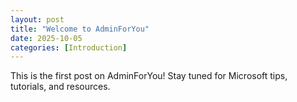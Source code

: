 ```yaml
---
layout: post
title: "Welcome to AdminForYou"
date: 2025-10-05
categories: [Introduction]
---
```

This is the first post on AdminForYou! Stay tuned for Microsoft tips, tutorials, and resources.
